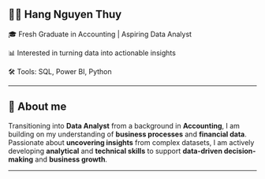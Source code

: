 ## 👩‍💻 Hang Nguyen Thuy
🎓 Fresh Graduate in Accounting | Aspiring Data Analyst

📊 Interested in turning data into actionable insights  

🛠️ Tools: SQL, Power BI, Python

-----
## 👋 About me

Transitioning into **Data Analyst** from a background in **Accounting**, I am building on my understanding of **business processes** and **financial data**. Passionate about **uncovering insights** from complex datasets, I am actively developing **analytical** and **technical skills** to support **data-driven decision-making** and **business growth**.



----
